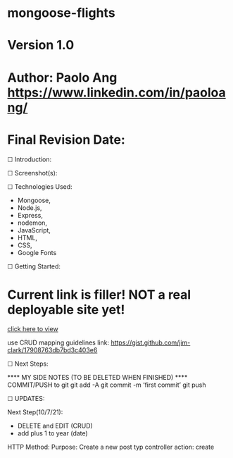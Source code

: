 # mongoose-flights
# Version 1.0
# Author: Paolo Ang <https://www.linkedin.com/in/paoloang/>
# Final Revision Date: 







☐ Introduction: 



☐ Screenshot(s): 


☐ Technologies Used: 
- Mongoose,
- Node.js,
- Express,
- nodemon,
- JavaScript,
- HTML, 
- CSS, 
- Google Fonts

☐ Getting Started: 
# Current link is filler!  NOT a real deployable site yet!
[click here to view](https://github.com/paolo249/mongoose-flights.git)

use CRUD mapping guidelines link:
https://gist.github.com/jim-clark/17908763db7bd3c403e6

☐ Next Steps:




**** MY SIDE NOTES (TO BE DELETED WHEN FINISHED) ****
COMMIT/PUSH to git
git add -A
git commit -m ‘first commit’
git push

☐ UPDATES:


Next Step(10/7/21): 
- DELETE and EDIT (CRUD) 
- add plus 1 to year (date)

HTTP Method: 
Purpose: Create a new post
typ controller action: create
